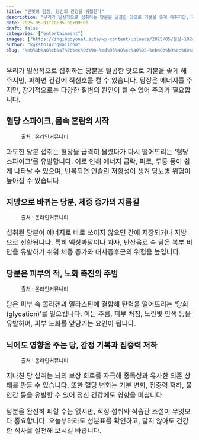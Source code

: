 ```yaml
---
title: "단맛의 함정, 당신의 건강을 위협한다"
description: "우리가 일상적으로 섭취하는 당분은 달콤한 맛으로 기분을 좋게 해주지만, 과하면 건강에 적신호를 켤 수 있습니다. 당장은 에너지를 주지만, 장기적으로는 다양한 질병의 원인이 될 수 있어 주의가 필요합니다."
date: 2025-05-01T18:35:00+09:00
draft: false
categories: ["entertainment"]
images: ["https://ingihgoyonet.site/wp-content/uploads/2025/05/설탕-1024x683.jpg", "https://ingihgoyonet.site/wp-content/uploads/2025/05/액상과당-1024x683.jpg", "https://ingihgoyonet.site/wp-content/uploads/2025/05/주름살-683x1024.jpg", "https://ingihgoyonet.site/wp-content/uploads/2025/05/뇌-1024x683.jpg"]
author: "kgkstn1423gmailcom"
slug: "%eb%8b%a8%eb%a7%9b%ec%9d%98-%ed%95%a8%ec%a0%95-%eb%8b%b9%ec%8b%a0%ec%9d%98-%ea%b1%b4%ea%b0%95%ec%9d%84-%ec%9c%84%ed%98%91%ed%95%9c%eb%8b%a4"
---
```


<p style="font-size:18px">우리가 일상적으로 섭취하는 당분은 달콤한 맛으로 기분을 좋게 해주지만, 과하면 건강에 적신호를 켤 수 있습니다. 당장은 에너지를 주지만, 장기적으로는 다양한 질병의 원인이 될 수 있어 주의가 필요합니다.</p> <h2 >혈당 스파이크, 몸속 혼란의 시작</h2> <figure ><img src="https://ingihgoyonet.site/wp-content/uploads/2025/05/설탕-1024x683.jpg" alt="" style="aspect-ratio:16/9;object-fit:cover"/><figcaption >출처 : 온라인커뮤니티</figcaption></figure> <p style="font-size:18px">과도한 당분 섭취는 혈당을 급격히 올렸다가 다시 떨어뜨리는 ‘혈당 스파이크’를 유발합니다. 이로 인해 에너지 급락, 피로, 두통 등이 쉽게 나타날 수 있으며, 반복되면 인슐린 저항성이 생겨 당뇨병 위험이 높아질 수 있습니다.</p> <h2 >지방으로 바뀌는 당분, 체중 증가의 지름길</h2> <figure ><img src="https://ingihgoyonet.site/wp-content/uploads/2025/05/액상과당-1024x683.jpg" alt="" style="aspect-ratio:16/9;object-fit:cover"/><figcaption >출처 : 온라인커뮤니티</figcaption></figure> <p style="font-size:18px">섭취된 당분이 에너지로 바로 쓰이지 않으면 간에 저장되거나 지방으로 전환됩니다. 특히 액상과당이나 과자, 탄산음료 속 당은 복부 비만을 유발하기 쉬워 체중 증가와 대사증후군의 위험을 높입니다.</p> <h2 >당분은 피부의 적, 노화 촉진의 주범</h2> <figure ><img src="https://ingihgoyonet.site/wp-content/uploads/2025/05/주름살-683x1024.jpg" alt="" style="aspect-ratio:16/9;object-fit:cover"/><figcaption >출처 : 온라인커뮤니티</figcaption></figure> <p style="font-size:18px">당은 피부 속 콜라겐과 엘라스틴에 결합해 탄력을 떨어뜨리는 ‘당화(glycation)’를 일으킵니다. 이는 주름, 피부 처짐, 노란빛 안색 등을 유발하며, 피부 노화를 앞당기는 요인이 됩니다.</p> <h2 >뇌에도 영향을 주는 당, 감정 기복과 집중력 저하</h2> <figure ><img src="https://ingihgoyonet.site/wp-content/uploads/2025/05/뇌-1024x683.jpg" alt="" style="aspect-ratio:16/9;object-fit:cover"/><figcaption >출처 : 온라인커뮤니티</figcaption></figure> <p style="font-size:18px">지나친 당 섭취는 뇌의 보상 회로를 자극해 중독성과 유사한 의존 상태를 만들 수 있습니다. 또한 혈당 변화는 기분 변화, 집중력 저하, 불안감 등을 유발할 수 있어 정신 건강에도 영향을 미칩니다.</p> <p style="font-size:18px">당분을 완전히 피할 수는 없지만, 적정 섭취와 식습관 조절이 무엇보다 중요합니다. 오늘부터라도 성분표를 확인하고, 달지 않아도 건강한 식사를 실천해 보시길 바랍니다.</p>